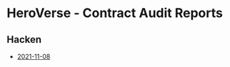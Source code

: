 # HeroVerse - Contract Audit Reports

## Hacken

- [2021-11-08](./reports/[HeroVerse_08112021]SCAudit_Report.pdf)
